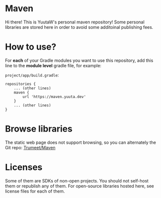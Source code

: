 # Maven

Hi there! This is YuutaW's personal maven repository! Some personal libraries are stored here in order to avoid some additoinal publishing fees.

# How to use?

For **each** of your Gradle modules you want to use this repository, add this line to the **module level** gradle file, for example:

`project/app/build.gradle`:

```grooxy
repositories {
    ... (other lines)
    maven {
        url 'https://maven.yuuta.dev'
    }
    ... (other lines)
}
```

# Browse libraries

The static web page does not support browsing, so you can alternately the Git repo: [Trumeet/Maven](https://github.com/Trumeet/Maven)

# Licenses

Some of them are SDKs of non-open projects. You should not self-host them or republish any of them. For open-source libraries hosted here, see license files for each of them.
